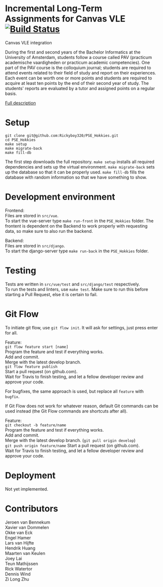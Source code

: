 # Incremental Long-Term Assignments for Canvas VLE [![Build Status](https://travis-ci.com/Rickyboy320/PSE_Hokkies.svg?token=r1oSN27zZYdQJnbijrgR&branch=develop)](https://travis-ci.com/Rickyboy320/PSE_Hokkies)
Canvas VLE integration

During the first and second years of the Bachelor Informatics at the University of Amsterdam, students follow a course called PAV (practicum academische vaardigheden or practicum academic competencies). One part of the PAV course is the colloquium journal; students are required to attend events related to their field of study and report on their experiences. Each event can be worth one or more points and students are required to acquire at least ten points by the end of their second year of study. The students' reports are evaluated by a tutor and assigned points on a regular basis.

[Full description](https://www.overleaf.com/read/hxzqgqqmzvwc)

# Setup
```
git clone git@github.com:Rickyboy320/PSE_Hokkies.git
cd PSE_Hokkies
make setup
make migrate-back
make fill-db
```
The first step downloads the full repository.
`make setup` installs all required dependencies and sets up the virtual environment.
`make migrate-back` sets up the database so that it can be properly used.
`make fill-db` fills the database with random information so that we have something to show.

# Development environment
Frontend:  
Files are stored in `src/vue`.  
To start the vue-server type `make run-front` in the `PSE_Hokkies` folder.
The frontent is dependent on the Backend to work properly with requesting data, so make sure to also run the backend.

Backend:  
Files are stored in `src/django`.  
To start the django-server type `make run-back` in the `PSE_Hokkies` folder.  

# Testing
Tests are written in `src/vue/test` and `src/django/test` respectively.  
To run the tests and linters, use `make test`. Make sure to run this before starting a Pull Request, else it is certain to fail.

# Git Flow
To initiate git flow, use `git flow init`. It will ask for settings, just press enter for all.

Feature:  
`git flow feature start [name]`  
Program the feature and test if everything works.  
Add and commit.  
Merge with the latest develop branch.  
`git flow feature publish`  
Start a pull request (on github.com).  
Wait for Travis to finish testing, and let a fellow developer review and approve your code.  

For bugfixes, the same approach is used, but replace all `feature` with `bugfix`.

If Git Flow does not work for whatever reason, default Git commands can be used instead (the Git Flow commands are shortcuts after all).

Feature:  
`git checkout -b feature/name`  
Program the feature and test if everything works.  
Add and commit.  
Merge with the latest develop branch. (`git pull origin develop`)  
`git push origin feature/name`
Start a pull request (on github.com).  
Wait for Travis to finish testing, and let a fellow developer review and approve your code.

# Deployment
Not yet implemented.

# Contributors
Jeroen van Bennekum  
Xavier van Dommelen  
Okke van Eck  
Engel Hamer  
Lars van Hijfte  
Hendrik Huang  
Maarten van Keulen  
Joey Lai  
Teun Mathijssen  
Rick Watertor  
Dennis Wind  
Zi Long Zhu  
